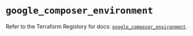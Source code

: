 # `google_composer_environment`

Refer to the Terraform Registory for docs: [`google_composer_environment`](https://registry.terraform.io/providers/hashicorp/google/4.80.0/docs/resources/composer_environment).
